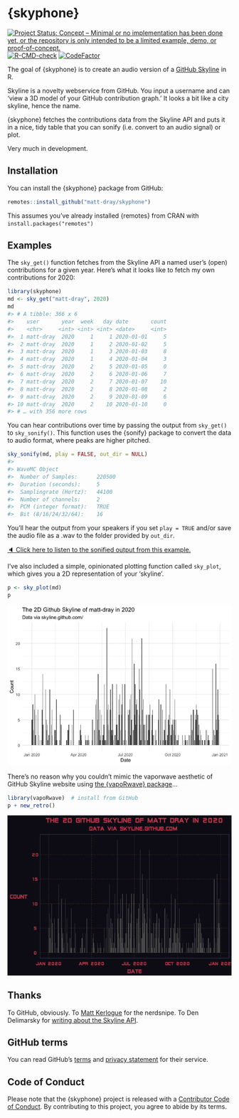 
<!-- README.md is generated from README.Rmd. Please edit that file -->

# {skyphone}

<!-- badges: start -->

[![Project Status: Concept – Minimal or no implementation has been done
yet, or the repository is only intended to be a limited example, demo,
or
proof-of-concept.](https://www.repostatus.org/badges/latest/concept.svg)](https://www.repostatus.org/#concept)
[![R-CMD-check](https://github.com/matt-dray/skyphone/workflows/R-CMD-check/badge.svg)](https://github.com/matt-dray/skyphone/actions)
[![CodeFactor](https://www.codefactor.io/repository/github/matt-dray/skyphone/badge)](https://www.codefactor.io/repository/github/matt-dray/skyphone)
<!-- badges: end -->

The goal of {skyphone} is to create an audio version of a [GitHub
Skyline](https://skyline.github.com/) in R.

Skyline is a novelty webservice from GitHub. You input a username and
can ‘view a 3D model of your GitHub contribution graph.’ It looks a bit
like a city skyline, hence the name.

{skyphone} fetches the contributions data from the Skyline API and puts
it in a nice, tidy table that you can sonify (i.e. convert to an audio
signal) or plot.

Very much in development.

## Installation

You can install the {skyphone} package from GitHub:

``` r
remotes::install_github("matt-dray/skyphone")
```

This assumes you’ve already installed {remotes} from CRAN with
`install.packages("remotes")`

## Examples

The `sky_get()` function fetches from the Skyline API a named user’s
(open) contributions for a given year. Here’s what it looks like to
fetch my own contributions for 2020:

``` r
library(skyphone)
md <- sky_get("matt-dray", 2020)
md
#> # A tibble: 366 x 6
#>    user       year  week   day date       count
#>    <chr>     <int> <int> <int> <date>     <int>
#>  1 matt-dray  2020     1     1 2020-01-01     5
#>  2 matt-dray  2020     1     2 2020-01-02     5
#>  3 matt-dray  2020     1     3 2020-01-03     8
#>  4 matt-dray  2020     1     4 2020-01-04     3
#>  5 matt-dray  2020     2     5 2020-01-05     0
#>  6 matt-dray  2020     2     6 2020-01-06     7
#>  7 matt-dray  2020     2     7 2020-01-07    10
#>  8 matt-dray  2020     2     8 2020-01-08     2
#>  9 matt-dray  2020     2     9 2020-01-09     6
#> 10 matt-dray  2020     2    10 2020-01-10     0
#> # … with 356 more rows
```

You can hear contributions over time by passing the output from
`sky_get()` to `sky_sonify()`. This function uses the {sonify} package
to convert the data to audio format, where peaks are higher pitched.

``` r
sky_sonify(md, play = FALSE, out_dir = NULL)
#> 
#> WaveMC Object
#>  Number of Samples:      220500
#>  Duration (seconds):     5
#>  Samplingrate (Hertz):   44100
#>  Number of channels:     2
#>  PCM (integer format):   TRUE
#>  Bit (8/16/24/32/64):    16
```

You’ll hear the output from your speakers if you set `play = TRUE`
and/or save the audio file as a .wav to the folder provided by
`out_dir`.

[🔈 Click here to listen to the sonified output from this
example.](https://www.rostrum.blog/output/skyphone/skyphone_matt-dray_2020.wav)

I’ve also included a simple, opinionated plotting function called
`sky_plot`, which gives you a 2D representation of your ‘skyline’.

``` r
p <- sky_plot(md)
p
```

<img src="man/figures/README-example-plot-1.png" title="A bar chart of contributions to GitHub in 2020 by user matt-dray, which peaks in the summer months." alt="A bar chart of contributions to GitHub in 2020 by user matt-dray, which peaks in the summer months."  />

There’s no reason why you couldn’t mimic the vaporwave aesthetic of
GitHub Skyline website using [the {vapoRwave}
package](https://github.com/moldach/vapoRwave)…

``` r
library(vapoRwave)  # install from GitHub
p + new_retro()
```

<img src="man/figures/README-example-plot-vaporwave-1.png" title="A bar chart of contributions to GitHub in 2020 by user matt-dray, using a 'vaporwave' aesthetic for its colours and fonts." alt="A bar chart of contributions to GitHub in 2020 by user matt-dray, using a 'vaporwave' aesthetic for its colours and fonts."  />

## Thanks

To GitHub, obviously. To [Matt
Kerlogue](https://www.github.com/mattkerlogue) for the nerdsnipe. To Den
Delimarsky for [writing about the Skyline
API](https://den.dev/blog/get-github-contributions-api/).

## GitHub terms

You can read GitHub’s
[terms](https://docs.github.com/en/github/site-policy/github-terms-of-service)
and [privacy
statement](https://docs.github.com/en/github/site-policy/github-privacy-statement)
for their service.

## Code of Conduct

Please note that the {skyphone} project is released with a [Contributor
Code of
Conduct](https://contributor-covenant.org/version/2/0/CODE_OF_CONDUCT.html).
By contributing to this project, you agree to abide by its terms.
